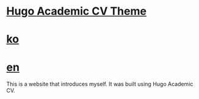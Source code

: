 # [Hugo Academic CV Theme](https://github.com/HugoBlox/theme-academic-cv)
# [ko](https://soonwonkwon.netlify.app)
# [en](https://soonwonkwon.netlify.app/en)
This is a website that introduces myself. It was built using Hugo Academic CV.